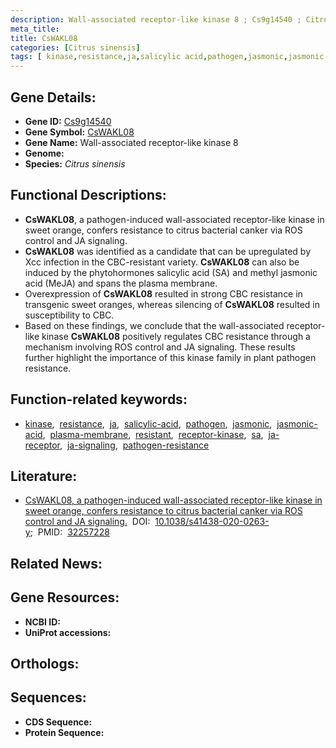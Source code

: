 ```yaml
---
description: Wall-associated receptor-like kinase 8 ; Cs9g14540 ; Citrus sinensis
meta_title:
title: CsWAKL08
categories: [Citrus sinensis]
tags: [ kinase,resistance,ja,salicylic acid,pathogen,jasmonic,jasmonic acid,plasma membrane,resistant,receptor kinase,sa,ja receptor,ja signaling,pathogen resistance ]
---
```


## Gene Details:
- **Gene ID:** [Cs9g14540]()
- **Gene Symbol:** <u>CsWAKL08</u>
- **Gene Name:** Wall-associated receptor-like kinase 8
- **Genome:** []()
- **Species:** *Citrus sinensis*

## Functional Descriptions:
   - **CsWAKL08**, a pathogen-induced wall-associated receptor-like kinase in sweet orange, confers resistance to citrus bacterial canker via ROS control and JA signaling.
   - **CsWAKL08** was identified as a candidate that can be upregulated by Xcc infection in the CBC-resistant variety. **CsWAKL08** can also be induced by the phytohormones salicylic acid (SA) and methyl jasmonic acid (MeJA) and spans the plasma membrane.
   - Overexpression of **CsWAKL08** resulted in strong CBC resistance in transgenic sweet oranges, whereas silencing of **CsWAKL08** resulted in susceptibility to CBC.
   - Based on these findings, we conclude that the wall-associated receptor-like kinase **CsWAKL08** positively regulates CBC resistance through a mechanism involving ROS control and JA signaling. These results further highlight the importance of this kinase family in plant pathogen resistance.

## Function-related keywords:
   - [kinase](/tags/kinase/),&nbsp;&nbsp;[resistance](/tags/resistance/),&nbsp;&nbsp;[ja](/tags/ja/),&nbsp;&nbsp;[salicylic-acid](/tags/salicylic-acid/),&nbsp;&nbsp;[pathogen](/tags/pathogen/),&nbsp;&nbsp;[jasmonic](/tags/jasmonic/),&nbsp;&nbsp;[jasmonic-acid](/tags/jasmonic-acid/),&nbsp;&nbsp;[plasma-membrane](/tags/plasma-membrane/),&nbsp;&nbsp;[resistant](/tags/resistant/),&nbsp;&nbsp;[receptor-kinase](/tags/receptor-kinase/),&nbsp;&nbsp;[sa](/tags/sa/),&nbsp;&nbsp;[ja-receptor](/tags/ja-receptor/),&nbsp;&nbsp;[ja-signaling](/tags/ja-signaling/),&nbsp;&nbsp;[pathogen-resistance](/tags/pathogen-resistance/)

## Literature:
   - [CsWAKL08, a pathogen-induced wall-associated receptor-like kinase in sweet orange, confers resistance to citrus bacterial canker via ROS control and JA signaling.](https://doi.org/10.1038/s41438-020-0263-y)&nbsp;&nbsp;DOI:&nbsp;&nbsp;[10.1038/s41438-020-0263-y](https://doi.org/10.1038/s41438-020-0263-y);&nbsp;&nbsp;PMID:&nbsp;&nbsp;[32257228](https://pubmed.ncbi.nlm.nih.gov/32257228/)

## Related News:

## Gene Resources:
- **NCBI ID:**  [](https://www.ncbi.nlm.nih.gov/gene/?term=)
- **UniProt accessions:**  [](https://www.uniprot.org/uniprotkb//entry)

## Orthologs:

## Sequences:
- **CDS Sequence:**
- **Protein Sequence:**

